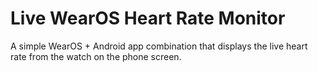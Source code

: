 # Live WearOS Heart Rate Monitor

A simple WearOS + Android app combination that displays the live heart rate from the watch on the
phone screen.
